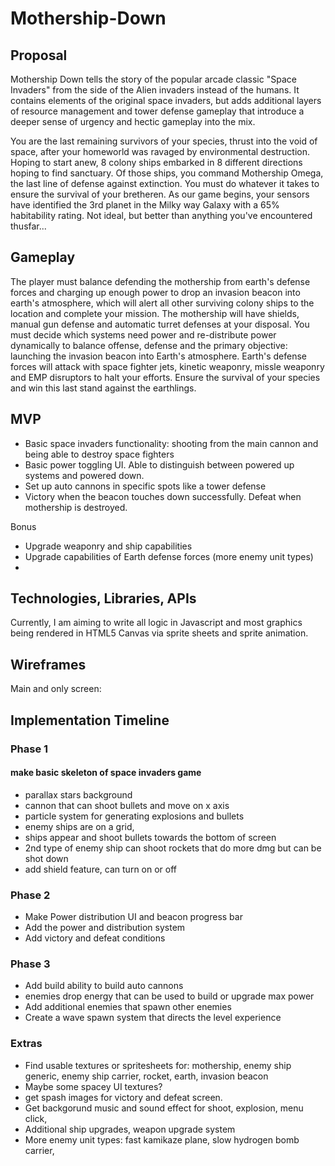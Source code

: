 # Mothership-Down

## Proposal

Mothership Down tells the story of the popular arcade classic "Space Invaders" from the side of the Alien invaders instead of the humans. It contains elements of the original space invaders, but adds additional layers of resource management and tower defense gameplay that introduce a deeper sense of urgency and hectic gameplay into the mix. 

You are the last remaining survivors of your species, thrust into the void of space, after your homeworld was ravaged by environmental destruction. Hoping to start anew, 8 colony ships embarked in 8 different directions hoping to find sanctuary. Of those ships, you command Mothership Omega, the last line of defense against extinction. You must do whatever it takes to ensure the survival of your bretheren. As our game begins, your sensors have identified the 3rd planet in the Milky way Galaxy with a 65% habitability rating. Not ideal, but better than anything you've encountered thusfar...

## Gameplay 

The player must balance defending the mothership from earth's defense forces and charging up enough power to drop an invasion beacon into earth's atmosphere, which will alert all other surviving colony ships to the location and complete your mission. The mothership will have shields, manual gun defense and automatic turret defenses at your disposal. You must decide which systems need power and re-distribute power dynamically to balance offense, defense and the primary objective: launching the invasion beacon into Earth's atmosphere. Earth's defense forces will attack with space fighter jets, kinetic weaponry, missle weaponry and EMP disruptors to halt your efforts. Ensure the survival of your species and win this last stand against the earthlings. 

## MVP

- Basic space invaders functionality: shooting from the main cannon and being able to destroy space fighters
- Basic power toggling UI. Able to distinguish between powered up systems and powered down. 
- Set up auto cannons in specific spots like a tower defense
- Victory when the beacon touches down successfully. Defeat when mothership is destroyed.

Bonus
- Upgrade weaponry and ship capabilities 
- Upgrade capabilities of Earth defense forces (more enemy unit types)
- 

## Technologies, Libraries, APIs

Currently, I am aiming to write all logic in Javascript and most graphics being rendered in HTML5 Canvas via sprite sheets and sprite animation. 


## Wireframes 

Main and only screen:


## Implementation Timeline

### Phase 1
#### make basic skeleton of space invaders game
- parallax stars background
- cannon that can shoot bullets and move on x axis
- particle system for generating explosions and bullets
- enemy ships are on a grid, 
- ships appear and shoot bullets towards the bottom of screen
- 2nd type of enemy ship can shoot rockets that do more dmg but can be shot down
- add shield feature, can turn on or off

### Phase 2 
- Make Power distribution UI and beacon progress bar
- Add the power and distribution system
- Add victory and defeat conditions

### Phase 3 
- Add build ability to build auto cannons 
- enemies drop energy that can be used to build or upgrade max power
- Add additional enemies that spawn other enemies
- Create a wave spawn system that directs the level experience

### Extras 
- Find usable textures or spritesheets for: mothership, enemy ship generic, enemy ship carrier, rocket, earth, invasion beacon
- Maybe some spacey UI textures?
- get spash images for victory and defeat screen. 
- Get backgorund music and sound effect for shoot, explosion, menu click, 
- Additional ship upgrades, weapon upgrade system
- More enemy unit types: fast kamikaze plane, slow hydrogen bomb carrier, 
